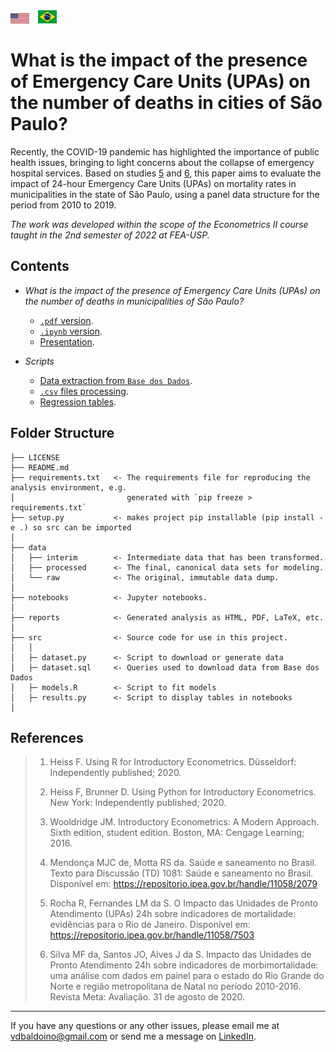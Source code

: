 <div style="display: flex; justify-content: space-between; align-items: center;">
   <div>
        <a href="README.md"><img src="assets/us-flag.svg" alt="US Flag" style="width:30px; height:auto;"></a>
        <a href="README_PTBR.md"><img src="assets/brazil-flag.svg" alt="Brazil Flag" style="width:30px; height:auto; margin-left: 10px;"></a>
    </div> 
</div>

# What is the impact of the presence of Emergency Care Units (UPAs) on the number of deaths in cities of São Paulo?

Recently, the COVID-19 pandemic has highlighted the importance of public health issues, bringing to light concerns about the collapse of emergency hospital services. Based on studies [5](#references) and [6](#references), this paper aims to evaluate the impact of 24-hour Emergency Care Units (UPAs) on mortality rates in municipalities in the state of São Paulo, using a panel data structure for the period from 2010 to 2019.

_The work was developed within the scope of the Econometrics II course taught in the 2nd semester of 2022 at FEA-USP._

## Contents

- _What is the impact of the presence of Emergency Care Units (UPAs) on the number of deaths in municipalities of São Paulo?_
  - [`.pdf` version](/reports/IMPACTO_DAS_UPAS_NA_MORTALIDADE_EM_SP.pdf).
  - [`.ipynb` version](/notebooks/impacto-upas-sp-econometria-ii.ipynb).
  - [Presentation](/reports/APRESENTACAO_IMPACTOS_DAS_UPAS.pdf).

- _Scripts_
   - [Data extraction from `Base dos Dados`](/src/dataset.sql).
   - [`.csv` files processing](/src/dataset.py).
   - [Regression tables](/src/models.R).

## Folder Structure

```text
├── LICENSE
├── README.md 
├── requirements.txt   <- The requirements file for reproducing the analysis environment, e.g.
│                         generated with `pip freeze > requirements.txt`
├── setup.py           <- makes project pip installable (pip install -e .) so src can be imported
│
├── data
│   ├── interim        <- Intermediate data that has been transformed.
│   ├── processed      <- The final, canonical data sets for modeling.
│   └── raw            <- The original, immutable data dump.
│
├── notebooks          <- Jupyter notebooks.
│
├── reports            <- Generated analysis as HTML, PDF, LaTeX, etc.
│
├── src                <- Source code for use in this project.
│   │
│   ├─ dataset.py      <- Script to download or generate data
│   ├─ dataset.sql     <- Queries used to download data from Base dos Dados
│   ├─ models.R        <- Script to fit models
│   ├─ results.py      <- Script to display tables in notebooks
│ 

```


## References

> 1. Heiss F. Using R for Introductory Econometrics. Düsseldorf: Independently published; 2020.
> 
> 2. Heiss F, Brunner D. Using Python for Introductory Econometrics. New York: Independently published; 2020.
> 
> 3. Wooldridge JM. Introductory Econometrics: A Modern Approach. Sixth edition, student edition. Boston, MA: Cengage Learning; 2016.
> 
> 4. Mendonça MJC de, Motta RS da. Saúde e saneamento no Brasil. Texto para Discussão (TD) 1081: Saúde e saneamento no Brasil. Disponível em: https://repositorio.ipea.gov.br/handle/11058/2079
> 
> 5. Rocha R, Fernandes LM da S. O Impacto das Unidades de Pronto Atendimento (UPAs) 24h sobre indicadores de mortalidade: evidências para o Rio de Janeiro. Disponível em: https://repositorio.ipea.gov.br/handle/11058/7503
> 
> 6. Silva MF da, Santos JO, Alves J da S. Impacto das Unidades de Pronto Atendimento 24h sobre indicadores de morbimortalidade: uma análise com dados em painel para o estado do Rio Grande do Norte e região metropolitana de Natal no período 2010-2016. Revista Meta: Avaliação. 31 de agosto de 2020.

*** 

If you have any questions or any other issues, please email me at [vdbaldoino@gmail.com](mailto:vdbaldoino@gmail.com?subject=Hi!%20I%20saw%20your%20GitHub!) or send me a message on [LinkedIn](https://www.linkedin.com/in/vitorbaldoino/).

